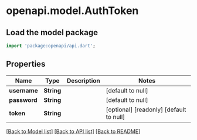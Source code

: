 # openapi.model.AuthToken

## Load the model package
```dart
import 'package:openapi/api.dart';
```

## Properties
Name | Type | Description | Notes
------------ | ------------- | ------------- | -------------
**username** | **String** |  | [default to null]
**password** | **String** |  | [default to null]
**token** | **String** |  | [optional] [readonly] [default to null]

[[Back to Model list]](../README.md#documentation-for-models) [[Back to API list]](../README.md#documentation-for-api-endpoints) [[Back to README]](../README.md)


